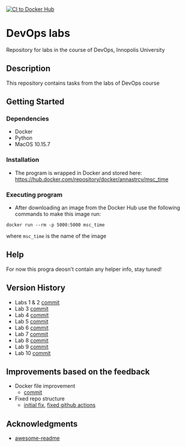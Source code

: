 [![CI to Docker Hub](https://github.com/annastrcv/devops/actions/workflows/main.yml/badge.svg?branch=main)](https://github.com/annastrcv/devops/actions/workflows/main.yml)

# DevOps labs

Repository for labs in the course of DevOps, Innopolis University

## Description

This repository contains tasks from the labs of DevOps course

## Getting Started

### Dependencies

* Docker
* Python
* MacOS 10.15.7

### Installation

* The program is wrapped in Docker and stored here: https://hub.docker.com/repository/docker/annastrcv/msc_time

### Executing program

* After downloading an image from the Docker Hub use the following commands to make this image run:

```
docker run --rm -p 5000:5000 msc_time
```
where `msc_time` is the name of the image

## Help

For now this progra deosn't contain any helper info, stay tuned!


## Version History

* Labs 1 & 2 [commit](https://github.com/annastrcv/devops/commit/494f3f882192fd7bc723f249739fe5333a84c0f4) 
* Lab 3 [commit](https://github.com/annastrcv/devops/commit/60706549dcb8c6e6efa280e0a3c8b5971785d15f) 
* Lab 4 [commit](https://github.com/annastrcv/devops/commit/1ee217120d2a165350527c2e0726ea1131dac746)
* Lab 5 [commit](https://github.com/annastrcv/devops/commit/872bf387c182b8bce5f24ee6b86fbc8bd8f659ed) 
* Lab 6 [commit](https://github.com/annastrcv/devops/commit/102548586fb45f072bee304d882e2ce25a6080a0) 
* Lab 7 [commit](https://github.com/annastrcv/devops/commit/a4ad96ee24604ca43cc93892de062fedbde98012)
* Lab 8 [commit](https://github.com/annastrcv/devops/commit/d113455b9672821e71548d79c49135ad6213af9d)
* Lab 9 [commit]()
* Lab 10 [commit]()

## Improvements based on the feedback

* Docker file improvement
  * [commit](https://github.com/annastrcv/devops/commit/7317baa1e3810d460ad7a82b99763c23952cfd96)
* Fixed repo structure
  * [initial fix](https://github.com/annastrcv/devops/commit/b763e1ed9df2cf11b5f4995505f71b09cf8ef0a5),
  [fixed github actions](https://github.com/annastrcv/devops/commit/b763e1ed9df2cf11b5f4995505f71b09cf8ef0a5)


## Acknowledgments

* [awesome-readme](https://github.com/matiassingers/awesome-readme)

